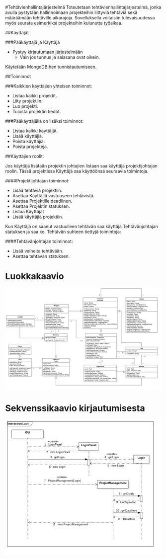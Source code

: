 #Tehtävienhallintajärjestelmä
Toteutetaan tehtävienhallintajärjestelmä, jonka avulla pystytään hallinnoimaan projekteihin liittyviä tehtäviä sekä määräämään tehtäville aikarajoja.
Sovelluksella voitaisiin tulevaisuudessa myös seurata esimerkiksi projekteihin kulunutta työaikaa.

##Käyttäjät

###Pääkäyttäjä ja Käyttäjä

* Pystyy kirjautumaan järjestelmään
  * Vain jos tunnus ja salasana ovat oikein.

Käytetään MongoDB:hen tunnistautumiseen.

##Toiminnot

###Kaikkien käyttäjien yhteisen toiminnot:

* Listaa kaikki projektit.
* Liity projektiin.
* Luo projekti.
* Tulosta projektin tiedot.

###Pääkäyttäjällä on lisäksi toiminnot:

* Listaa kaikki käyttäjät.
* Lisää käyttäjiä.
* Poista käyttäjiä.
* Poista projekteja.

##Käyttäjien roolit:

Jos käyttäjä lisätään projektin johtajien listaan saa käyttäjä projektijohtajan roolin. Tässä projektissa Käyttäjä saa käyttöönsä seuraavia toimintoja.

####Projektijohtajan toiminnot:
* Lisää tehtäviä projektiin.
* Asettaa Käyttäjiä vastuuseen tehtävistä.
* Asettaa Projektille deadlinen.
* Asettaa Projektin statuksen.
* Listaa Käyttäjät
* Lisää käyttäjiä projektiin.

Kun Käyttäjä on saanut vastuulleen tehtävän saa käyttäjä Tehtävänjohtajan statuksen ja saa ko. Tehtävän suhteen tiettyjä toimintoja:

####Tehtävänjohtajan toiminnot:
* Lisää vaiheita tehtävään.
* Asettaa tehtävän statuksen.

# Luokkakaavio

![Luokkakaavio](luokkakaavio.png)

# Sekvenssikaavio kirjautumisesta

![Sekvenssikaavio](sekvenssikaavio-login.png)
